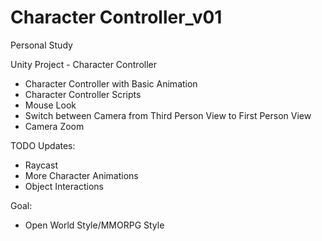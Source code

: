 # Character Controller_v01
 Personal Study

Unity Project - Character Controller
- Character Controller with Basic Animation
- Character Controller Scripts
- Mouse Look
- Switch between Camera from Third Person View to First Person View
- Camera Zoom


TODO Updates: 
- Raycast
- More Character Animations
- Object Interactions 

Goal:
- Open World Style/MMORPG Style

